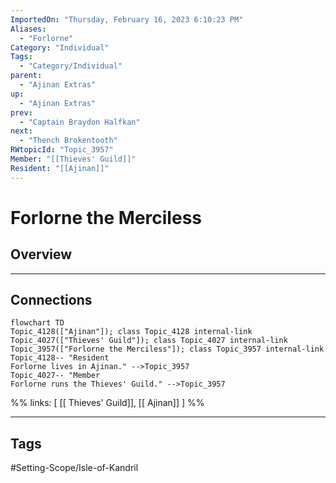 ```yaml
---
ImportedOn: "Thursday, February 16, 2023 6:10:23 PM"
Aliases:
  - "Forlorne"
Category: "Individual"
Tags:
  - "Category/Individual"
parent:
  - "Ajinan Extras"
up:
  - "Ajinan Extras"
prev:
  - "Captain Braydon Halfkan"
next:
  - "Thench Brokentooth"
RWtopicId: "Topic_3957"
Member: "[[Thieves' Guild]]"
Resident: "[[Ajinan]]"
---
```

# Forlorne the Merciless
## Overview
---
## Connections
```mermaid
flowchart TD
Topic_4128(["Ajinan"]); class Topic_4128 internal-link
Topic_4027(["Thieves' Guild"]); class Topic_4027 internal-link
Topic_3957(["Forlorne the Merciless"]); class Topic_3957 internal-link
Topic_4128-- "Resident
Forlorne lives in Ajinan." -->Topic_3957
Topic_4027-- "Member
Forlorne runs the Thieves' Guild." -->Topic_3957
```
%%
links: [ [[ Thieves' Guild]], [[ Ajinan]] ]
%%


---
## Tags
#Setting-Scope/Isle-of-Kandril

